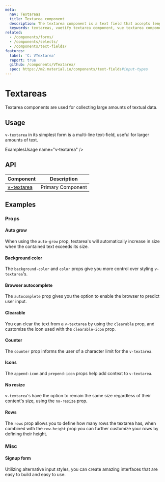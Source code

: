 ```yaml
---
meta:
  nav: Textareas
  title: Textarea component
  description: The textarea component is a text field that accepts lengthy textual input from users.
  keywords: textareas, vuetify textarea component, vue textarea component
related:
  - /components/forms/
  - /components/selects/
  - /components/text-fields/
features:
  label: 'C: VTextarea'
  report: true
  github: /components/VTextarea/
  spec: https://m2.material.io/components/text-fields#input-types
---
```


# Textareas

Textarea components are used for collecting large amounts of textual data.

<PageFeatures />

## Usage

`v-textarea` in its simplest form is a multi-line text-field, useful for larger amounts of text.

ExamplesUsage name="v-textarea" />

<PromotedEntry />

## API

| Component | Description |
| - | - |
| [v-textarea](/api/v-textarea/) | Primary Component |

<ApiInline hide-links />

## Examples

### Props

#### Auto grow

When using the `auto-grow` prop, textarea's will automatically increase in size when the contained text exceeds its size.

<ExamplesExample file="v-textarea/prop-auto-grow" />

#### Background color

The `background-color` and `color` props give you more control over styling `v-textarea`'s.

<ExamplesExample file="v-textarea/prop-background-color" />

#### Browser autocomplete

The `autocomplete` prop gives you the option to enable the browser to predict user input.

<ExamplesExample file="v-textarea/prop-browser-autocomplete" />

#### Clearable

You can clear the text from a `v-textarea` by using the `clearable` prop, and customize the icon used with the `clearable-icon` prop.

<ExamplesExample file="v-textarea/prop-clearable" />

#### Counter

The `counter` prop informs the user of a character limit for the `v-textarea`.

<ExamplesExample file="v-textarea/prop-counter" />

#### Icons

The `append-icon` and `prepend-icon` props help add context to `v-textarea`.

<ExamplesExample file="v-textarea/prop-icons" />

#### No resize

`v-textarea`'s have the option to remain the same size regardless of their content's size, using the `no-resize` prop.

<ExamplesExample file="v-textarea/prop-no-resize" />

#### Rows

The `rows` prop allows you to define how many rows the textarea has, when combined with the `row-height` prop you can further customize your rows by defining their height.

<ExamplesExample file="v-textarea/prop-rows" />

### Misc

#### Signup form

Utilizing alternative input styles, you can create amazing interfaces that are easy to build and easy to use.

<ExamplesExample file="v-textarea/misc-signup-form" />
